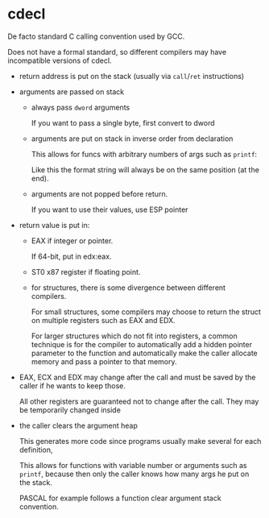 # cdecl

De facto standard C calling convention used by GCC.

Does not have a formal standard, so different compilers may have incompatible versions of cdecl.

-   return address is put on the stack (usually via `call`/`ret` instructions)

-   arguments are passed on stack

    -   always pass `dword` arguments

        If you want to pass a single byte, first convert to dword

    -   arguments are put on stack in inverse order from declaration

        This allows for funcs with arbitrary numbers of args such as `printf`:

        Like this the format string will always be on the same position (at the end).

    -   arguments are not popped before return.

        If you want to use their values, use ESP pointer

-   return value is put in:

    -   EAX if integer or pointer.

        If 64-bit, put in edx:eax.

    -   ST0 x87 register if floating point.

    -   for structures, there is some divergence between different compilers.

        For small structures, some compilers may choose to return the struct on multiple registers such as EAX and EDX.

        For larger structures which do not fit into registers, a common technique is for the compiler to automatically add a hidden pointer parameter to the function and automatically make the caller allocate memory and pass a pointer to that memory.

-   EAX, ECX and EDX may change after the call and must be saved by the caller if he wants to keep those.

    All other registers are guaranteed not to change after the call. They may be temporarily changed inside

-   the caller clears the argument heap

    This generates more code since programs usually make several for each definition,

    This allows for functions with variable number or arguments such as `printf`, because then only the caller knows how many args he put on the stack.

    PASCAL for example follows a function clear argument stack convention.

